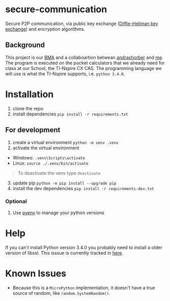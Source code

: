 # secure-communication
Secure P2P communication, via public key exchange ([Diffie-Hellman key exchange](https://en.wikipedia.org/wiki/Diffie%E2%80%93Hellman_key_exchange)) and encryption algorithms.

## Background
This project is our [BMA](https://www.bms-zuerich.ch/schule/aktivitaeten/berufsmaturitaetsarbeiten) and a collaboartion betwean [andrashorber](https://github.com/andrashorber) and [me](https://github.com/tillstud).
The program is executed on the pocket calculators that we already need for class at our School, the TI-Nspire CX CAS.
The programming language we will use is what the TI-Nspire supports, i.e. `python 3.4.0`.

# Installation
1. clone the repo
2. install dependencies
`pip install -r requirements.txt`

## For development
1. create a virtual environment
`python -m venv .venv`
2. activate the virtual environment
- Windows: `.venv\Scripts\activate`
- Linux: `source ./.venv/bin/activate`
> To deactivate the venv type `deactivate`
3. update pip
`python -m pip install --upgrade pip`
4. install the dev dependencies
`pip install -r requirements-dev.txt`

### Optional
1. Use [pyenv](https://github.com/pyenv/pyenv) to manage your python versions


# Help
If you can't install Python version 3.4.0 you probably need to install a older version of libssl.
This isssue is currently tracked in [here](https://github.com/pyenv/pyenv/issues/945).

# Known Issues
- Because this is a `MicroPython` implementation, it doesn't have a true source of random, like `random.SystemRandom()`.
